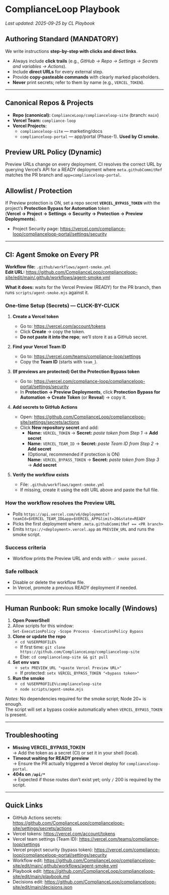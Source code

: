 # ComplianceLoop Playbook

_Last updated: 2025-09-25 by CL Playbook_

## Authoring Standard (MANDATORY)
We write instructions **step-by-step with clicks and direct links**.

- Always include **click trails** (e.g., _GitHub → Repo → Settings → Secrets and variables → Actions_).
- Include **direct URLs** for every external step.
- Provide **copy-pasteable commands** with clearly marked placeholders.
- **Never** print secrets; refer to them by name (e.g., `VERCEL_TOKEN`).

---

## Canonical Repos & Projects
- **Repo (canonical):** `ComplianceLoop/complianceloop-site` (branch: `main`)
- **Vercel Team:** `compliance-loop`
- **Vercel Projects:**
  - `complianceloop-site` — marketing/docs
  - `complianceloop-portal` — app/portal (Phase-1). **Used by CI smoke.**

## Preview URL Policy (Dynamic)
Preview URLs change on every deployment. CI resolves the correct URL by querying Vercel’s API for a READY deployment where `meta.githubCommitRef` matches the PR branch and `app=complianceloop-portal`.

## Allowlist / Protection
If Preview protection is ON, set a repo secret **`VERCEL_BYPASS_TOKEN`** with the project’s **Protection Bypass for Automation** token  
(**Vercel → Project → Settings → Security → Protection → Preview Deployments**).

- Project Security page: https://vercel.com/compliance-loop/complianceloop-portal/settings/security

---

## CI: Agent Smoke on Every PR

**Workflow file:** `.github/workflows/agent-smoke.yml`  
**Edit URL:** https://github.com/ComplianceLoop/complianceloop-site/edit/main/.github/workflows/agent-smoke.yml

**What it does:** waits for the Vercel Preview (READY) for the PR branch, then runs `scripts/agent-smoke.mjs` against it.

### One-time Setup (Secrets) — CLICK-BY-CLICK

1. **Create a Vercel token**
   - Go to: https://vercel.com/account/tokens  
   - Click **Create** → copy the token.  
   - **Do not paste it into the repo**; we’ll store it as a GitHub secret.

2. **Find your Vercel Team ID**
   - Go to: https://vercel.com/teams/compliance-loop/settings  
   - Copy the **Team ID** (starts with `team_`).

3. **(If previews are protected) Get the Protection Bypass token**
   - Go to: https://vercel.com/compliance-loop/complianceloop-portal/settings/security  
   - In **Protection → Preview Deployments**, click **Protection Bypass for Automation → Create Token** (or **Reveal**) → copy it.

4. **Add secrets to GitHub Actions**
   - Open: https://github.com/ComplianceLoop/complianceloop-site/settings/secrets/actions  
   - Click **New repository secret** and add:
     - **Name:** `VERCEL_TOKEN` → **Secret:** _paste token from Step 1_ → **Add secret**  
     - **Name:** `VERCEL_TEAM_ID` → **Secret:** _paste Team ID from Step 2_ → **Add secret**  
     - (Optional, recommended if protection is ON)  
       **Name:** `VERCEL_BYPASS_TOKEN` → **Secret:** _paste token from Step 3_ → **Add secret**

5. **Verify the workflow exists**
   - File: `.github/workflows/agent-smoke.yml`  
   - If missing, create it using the edit URL above and paste the full file.

### How the workflow resolves the Preview URL
- Polls `https://api.vercel.com/v6/deployments?teamId=$VERCEL_TEAM_ID&app=$VERCEL_APP&limit=20&state=READY`
- Picks the first deployment where `.meta.githubCommitRef == <PR branch>`
- Emits `https://<deployment>.vercel.app` as `PREVIEW_URL` and runs the smoke script.

### Success criteria
- Workflow prints the Preview URL and ends with `✅ smoke passed.`

### Safe rollback
- Disable or delete the workflow file.
- In Vercel, promote a previous READY deployment if needed.

---

## Human Runbook: Run smoke locally (Windows)

1. **Open PowerShell**  
2. Allow scripts for this window:  
   `Set-ExecutionPolicy -Scope Process -ExecutionPolicy Bypass`
3. **Clone or update the repo**
   - `cd %USERPROFILE%`
   - If first time: `git clone https://github.com/ComplianceLoop/complianceloop-site`
   - Else: `cd complianceloop-site && git pull`
4. **Set env vars**
   - `setx PREVIEW_URL "<paste Vercel Preview URL>"`
   - If protected: `setx VERCEL_BYPASS_TOKEN "<bypass token>"`
5. **Run the smoke**
   - `cd %USERPROFILE%\complianceloop-site`
   - `node scripts/agent-smoke.mjs`

_Notes:_ No dependencies required for the smoke script; Node 20+ is enough.  
The script will set a bypass cookie automatically when `VERCEL_BYPASS_TOKEN` is present.

---

## Troubleshooting

- **Missing VERCEL_BYPASS_TOKEN**  
  → Add the token as a secret (CI) or set it in your shell (local).  
- **Timeout waiting for READY preview**  
  → Ensure the PR actually triggered a Vercel deploy for `complianceloop-portal`.  
- **404s on `/api/*`**  
  → Expected if those routes don’t exist yet; only `/` 200 is required by the script.

---

## Quick Links
- GitHub Actions secrets: https://github.com/ComplianceLoop/complianceloop-site/settings/secrets/actions  
- Vercel tokens: https://vercel.com/account/tokens  
- Vercel team settings (Team ID): https://vercel.com/teams/compliance-loop/settings  
- Vercel project security (bypass token): https://vercel.com/compliance-loop/complianceloop-portal/settings/security  
- Workflow edit: https://github.com/ComplianceLoop/complianceloop-site/edit/main/.github/workflows/agent-smoke.yml  
- Playbook edit: https://github.com/ComplianceLoop/complianceloop-site/edit/main/playbook.md  
- Decisions edit: https://github.com/ComplianceLoop/complianceloop-site/edit/main/decisions.json

